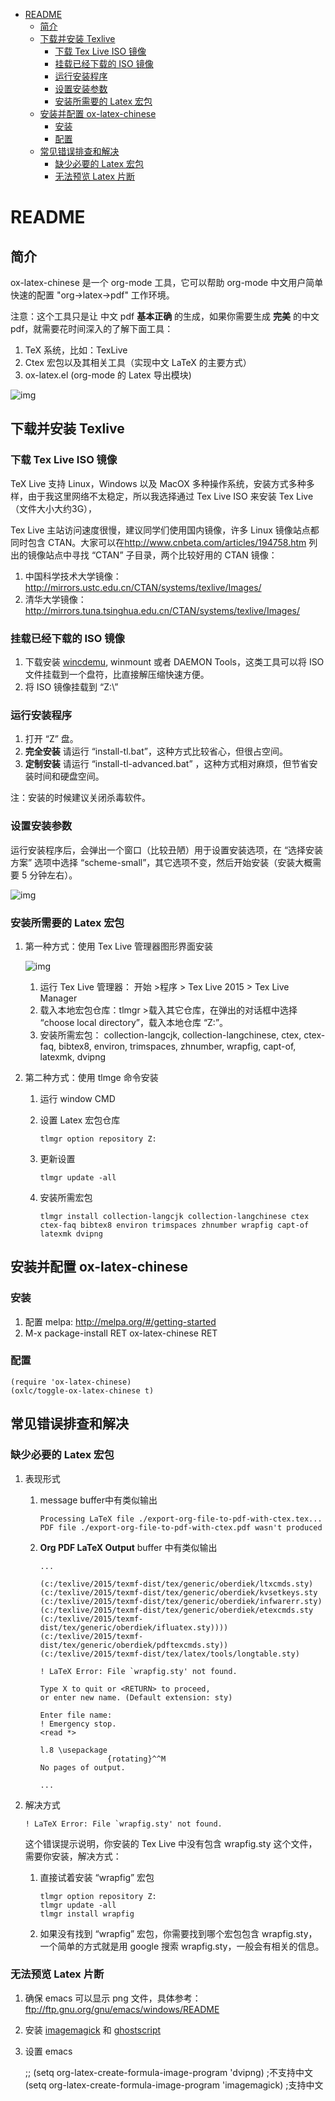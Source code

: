 - [README](#readme)
  - [简介](#简介)
  - [下载并安装 Texlive](#下载并安装-texlive)
    - [下载 Tex Live ISO 镜像](#下载-tex-live-iso-镜像)
    - [挂载已经下载的 ISO 镜像](#挂载已经下载的-iso-镜像)
    - [运行安装程序](#运行安装程序)
    - [设置安装参数](#设置安装参数)
    - [安装所需要的 Latex 宏包](#安装所需要的-latex-宏包)
  - [安装并配置 ox-latex-chinese](#安装并配置-ox-latex-chinese)
    - [安装](#安装)
    - [配置](#配置)
  - [常见错误排查和解决](#常见错误排查和解决)
    - [缺少必要的 Latex 宏包](#缺少必要的-latex-宏包)
    - [无法预览 Latex 片断](#无法预览-latex-片断)

# README<a id="org0498187"></a>

## 简介<a id="orge712956"></a>

ox-latex-chinese 是一个 org-mode 工具，它可以帮助 org-mode 中文用户简单快速的配置 "org->latex->pdf" 工作环境。

注意：这个工具只是让 中文 pdf **基本正确** 的生成，如果你需要生成 **完美** 的中文 pdf，就需要花时间深入的了解下面工具：

1.  TeX 系统，比如：TexLive
2.  Ctex 宏包以及其相关工具（实现中文 LaTeX 的主要方式）
3.  ox-latex.el (org-mode 的 Latex 导出模块)

![img](./snapshots/ox-latex-chinese.gif)

## 下载并安装 Texlive<a id="org47d8a79"></a>

### 下载 Tex Live ISO 镜像<a id="org4497172"></a>

TeX Live 支持 Linux，Windows 以及 MacOX 多种操作系统，安装方式多种多样，由于我这里网络不太稳定，所以我选择通过 Tex Live ISO 来安装 Tex Live （文件大小大约3G），

Tex Live 主站访问速度很慢，建议同学们使用国内镜像，许多 Linux 镜像站点都同时包含 CTAN。大家可以在<http://www.cnbeta.com/articles/194758.htm>
列出的镜像站点中寻找 “CTAN” 子目录，两个比较好用的 CTAN 镜像：

1.  中国科学技术大学镜像：<http://mirrors.ustc.edu.cn/CTAN/systems/texlive/Images/>
2.  清华大学镜像：<http://mirrors.tuna.tsinghua.edu.cn/CTAN/systems/texlive/Images/>

### 挂载已经下载的 ISO 镜像<a id="org2e6ce42"></a>

1.  下载安装 [wincdemu](http://wincdemu.sysprogs.org/), winmount 或者 DAEMON Tools，这类工具可以将 ISO 文件挂载到一个盘符，比直接解压缩快速方便。
2.  将 ISO 镜像挂载到 “Z:\\”

### 运行安装程序<a id="org36e9279"></a>

1.  打开 “Z” 盘。
2.  **完全安装** 请运行 “install-tl.bat”，这种方式比较省心，但很占空间。
3.  **定制安装** 请运行 “install-tl-advanced.bat” ，这种方式相对麻烦，但节省安装时间和硬盘空间。

注：安装的时候建议关闭杀毒软件。

### 设置安装参数<a id="orgbbc5834"></a>

运行安装程序后，会弹出一个窗口（比较丑陋）用于设置安装选项，在 “选择安装方案” 选项中选择 “scheme-small”，其它选项不变，然后开始安装（安装大概需要 5 分钟左右）。

![img](./snapshots/advanced-install.gif)

### 安装所需要的 Latex 宏包<a id="org6d7814e"></a>

1.  第一种方式：使用 Tex Live 管理器图形界面安装

    ![img](./snapshots/install-latex-package-with-gui.gif)

    1.  运行 Tex Live 管理器： 开始 >程序 > Tex Live 2015 > Tex Live Manager
    2.  载入本地宏包仓库：tlmgr >载入其它仓库，在弹出的对话框中选择 “choose local directory”，载入本地仓库 “Z:”。
    3.  安装所需宏包： collection-langcjk, collection-langchinese, ctex, ctex-faq, bibtex8, environ, trimspaces, zhnumber, wrapfig, capt-of, latexmk, dvipng

2.  第二种方式：使用 tlmge 命令安装

    1.  运行 window CMD
    2.  设置 Latex 宏包仓库

            tlmgr option repository Z:
    3.  更新设置

            tlmgr update -all
    4.  安装所需宏包

            tlmgr install collection-langcjk collection-langchinese ctex ctex-faq bibtex8 environ trimspaces zhnumber wrapfig capt-of latexmk dvipng

## 安装并配置 ox-latex-chinese<a id="org3fdada3"></a>

### 安装<a id="org87e8d57"></a>

1.  配置 melpa: <http://melpa.org/#/getting-started>
2.  M-x package-install RET ox-latex-chinese RET

### 配置<a id="org5a9d8d7"></a>

    (require 'ox-latex-chinese)
    (oxlc/toggle-ox-latex-chinese t)

## 常见错误排查和解决<a id="org4cf70b6"></a>

### 缺少必要的 Latex 宏包<a id="org34d4743"></a>

1.  表现形式

    1.  message buffer中有类似输出

            Processing LaTeX file ./export-org-file-to-pdf-with-ctex.tex...
            PDF file ./export-org-file-to-pdf-with-ctex.pdf wasn't produced
    2.  **Org PDF LaTeX Output** buffer 中有类似输出

            ...

            (c:/texlive/2015/texmf-dist/tex/generic/oberdiek/ltxcmds.sty)
            (c:/texlive/2015/texmf-dist/tex/generic/oberdiek/kvsetkeys.sty
            (c:/texlive/2015/texmf-dist/tex/generic/oberdiek/infwarerr.sty)
            (c:/texlive/2015/texmf-dist/tex/generic/oberdiek/etexcmds.sty
            (c:/texlive/2015/texmf-dist/tex/generic/oberdiek/ifluatex.sty))))
            (c:/texlive/2015/texmf-dist/tex/generic/oberdiek/pdftexcmds.sty))
            (c:/texlive/2015/texmf-dist/tex/latex/tools/longtable.sty)

            ! LaTeX Error: File `wrapfig.sty' not found.

            Type X to quit or <RETURN> to proceed,
            or enter new name. (Default extension: sty)

            Enter file name:
            ! Emergency stop.
            <read *>

            l.8 \usepackage
                           {rotating}^^M
            No pages of output.

            ...

2.  解决方式

        ! LaTeX Error: File `wrapfig.sty' not found.

    这个错误提示说明，你安装的 Tex Live 中没有包含 wrapfig.sty 这个文件，需要你安装，解决方式：

    1.  直接试着安装 “wrapfig” 宏包

            tlmgr option repository Z:
            tlmgr update -all
            tlmgr install wrapfig
    2.  如果没有找到 “wrapfig” 宏包，你需要找到哪个宏包包含 wrapfig.sty，一个简单的方式就是用 google 搜索 wrapfig.sty，一般会有相关的信息。

### 无法预览 Latex 片断<a id="orge54130c"></a>

1.  确保 emacs 可以显示 png 文件，具体参考：<ftp://ftp.gnu.org/gnu/emacs/windows/README>
2.  安装 [imagemagick](http://www.imagemagick.org/) 和 [ghostscript](http://ghostscript.com/)
3.  设置 emacs

    ;; (setq org-latex-create-formula-image-program 'dvipng)   ;不支持中文
    (setq org-latex-create-formula-image-program 'imagemagick) ;支持中文
